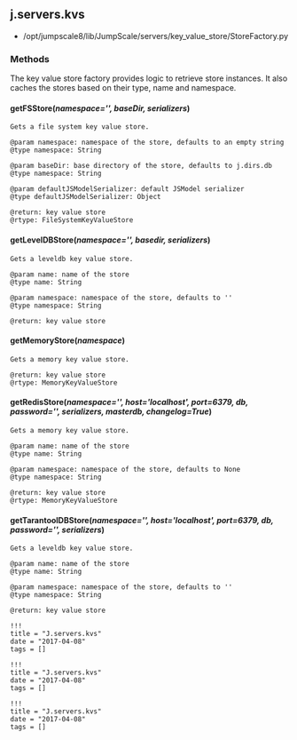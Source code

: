 <!-- toc -->
## j.servers.kvs

- /opt/jumpscale8/lib/JumpScale/servers/key_value_store/StoreFactory.py

### Methods

The key value store factory provides logic to retrieve store instances. It
also caches the stores based on their type, name and namespace.

#### getFSStore(*namespace='', baseDir, serializers*) 

```
Gets a file system key value store.

@param namespace: namespace of the store, defaults to an empty string
@type namespace: String

@param baseDir: base directory of the store, defaults to j.dirs.db
@type namespace: String

@param defaultJSModelSerializer: default JSModel serializer
@type defaultJSModelSerializer: Object

@return: key value store
@rtype: FileSystemKeyValueStore

```

#### getLevelDBStore(*namespace='', basedir, serializers*) 

```
Gets a leveldb key value store.

@param name: name of the store
@type name: String

@param namespace: namespace of the store, defaults to ''
@type namespace: String

@return: key value store

```

#### getMemoryStore(*namespace*) 

```
Gets a memory key value store.

@return: key value store
@rtype: MemoryKeyValueStore

```

#### getRedisStore(*namespace='', host='localhost', port=6379, db, password='', serializers, masterdb, changelog=True*) 

```
Gets a memory key value store.

@param name: name of the store
@type name: String

@param namespace: namespace of the store, defaults to None
@type namespace: String

@return: key value store
@rtype: MemoryKeyValueStore

```

#### getTarantoolDBStore(*namespace='', host='localhost', port=6379, db, password='', serializers*) 

```
Gets a leveldb key value store.

@param name: name of the store
@type name: String

@param namespace: namespace of the store, defaults to ''
@type namespace: String

@return: key value store

```


```
!!!
title = "J.servers.kvs"
date = "2017-04-08"
tags = []
```

```
!!!
title = "J.servers.kvs"
date = "2017-04-08"
tags = []
```

```
!!!
title = "J.servers.kvs"
date = "2017-04-08"
tags = []
```
